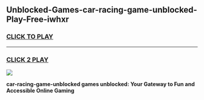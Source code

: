 
## Unblocked-Games-car-racing-game-unblocked-Play-Free-iwhxr
<h3>
<a href="https://premium76.site?title=car-racing-game-unblocked&ref=21A">CLICK TO PLAY</a></h3>
<hr>

<h3>
<a href="https://premium76.site?title=car-racing-game-unblocked&ref=21A">CLICK 2 PLAY</a>
  
</h3>

<a href="https://premium76.site?title=car-racing-game-unblocked&ref=21A"><img src="https://clearcache.store/games.png"></a>


**car-racing-game-unblocked games unblocked: Your Gateway to Fun and Accessible Online Gaming**
